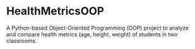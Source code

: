 # HealthMetricsOOP
A Python-based Object-Oriented Programming (OOP) project to analyze and compare health metrics (age, height, weight) of students in two classrooms.
